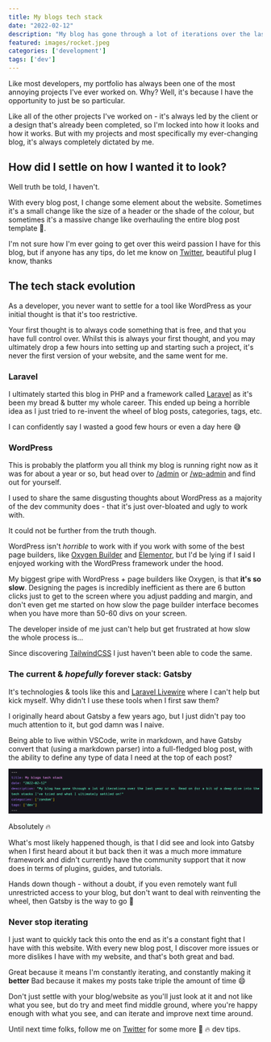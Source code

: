 ```yaml
---
title: My blogs tech stack
date: "2022-02-12"
description: "My blog has gone through a lot of iterations over the last year or so. Read on for a bit of a deep dive into the tech stacks I've tried and what I ultimately settled on!"
featured: images/rocket.jpeg
categories: ['development']
tags: ['dev']
---
```


Like most developers, my portfolio has always been one of the most annoying projects I've ever worked on. Why? Well, it's because I have the opportunity to just be so particular.

Like all of the other projects I've worked on - it's always led by the client or a design that's already been completed, so I'm locked into how it looks and how it works. But with my projects and most specifically my ever-changing blog, it's always completely dictated by me.

## How did I settle on how I wanted it to look?

Well truth be told, I haven't.

With every blog post, I change some element about the website. Sometimes it's a small change like the size of a header or the shade of the colour, but sometimes it's a massive change like overhauling the entire blog post template 🤦.

I'm not sure how I'm ever going to get over this weird passion I have for this blog, but if anyone has any tips, do let me know on [Twitter](https://twitter.com/joelwmale), beautiful plug I know, thanks

## The tech stack evolution

As a developer, you never want to settle for a tool like WordPress as your initial thought is that it's too restrictive.

Your first thought is to always code something that is free, and that you have full control over. Whilst this is always your first thought, and you may ultimately drop a few hours into setting up and starting such a project, it's never the first version of your website, and the same went for me.

### Laravel

I ultimately started this blog in PHP and a framework called [Laravel](https://laravel.com/) as it's been my bread & butter my whole career. This ended up being a horrible idea as I just tried to re-invent the wheel of blog posts, categories, tags, etc.

I can confidently say I wasted a good few hours or even a day here 😅 

### WordPress

This is probably the platform you all think my blog is running right now as it was for about a year or so, but head over to [/admin](/admin) or [/wp-admin](/wp-admin) and find out for yourself.

I used to share the same disgusting thoughts about WordPress as a majority of the dev community does - that it's just over-bloated and ugly to work with. 

It could not be further from the truth though.

WordPress isn't *horrible* to work with if you work with some of the best page builders, like [Oxygen Builder](https://oxygenbuilder.com/) and [Elementor](https://elementor.com/), but I'd be lying if I said I enjoyed working with the WordPress framework under the hood.

My biggest gripe with WordPress + page builders like Oxygen, is that **it's so slow**. Designing the pages is incredibly inefficient as there are 6 button clicks just to get to the screen where you adjust padding and margin, and don't even get me started on how slow the page builder interface becomes when you have more than 50-60 divs on your screen.

The developer inside of me just can't help but get frustrated at how slow the whole process is... 

Since discovering [TailwindCSS](https://tailwindcss.com/) I just haven't been able to code the same.

### The current & *hopefully* forever stack: Gatsby

It's technologies & tools like this and [Laravel Livewire](https://laravel-livewire.com/) where I can't help but kick myself. Why didn't I use these tools when I first saw them?

I originally heard about Gatsby a few years ago, but I just didn't pay too much attention to it, but god damn was I naive.

Being able to live within VSCode, write in markdown, and have Gatsby convert that (using a markdown parser) into a full-fledged blog post, with the ability to define any type of data I need at the top of each post?

![](images/post-definitions.png)

Absolutely 🔥 

What's most likely happened though, is that I did see and look into Gatsby when I first heard about it but back then it was a much more immature framework and didn't currently have the community support that it now does in terms of plugins, guides, and tutorials.

Hands down though - without a doubt, if you even remotely want full unrestricted access to your blog, but don't want to deal with reinventing the wheel, then Gatsby is the way to go 🚀 

### Never stop iterating

I just want to quickly tack this onto the end as it's a constant fight that I have with this website. With every new blog post, I discover more issues or more dislikes I have with my website, and that's both great and bad.

Great because it means I'm constantly iterating, and constantly making it **better**
Bad because it makes my posts take triple the amount of time 😄 

Don't just settle with your blog/website as you'll just look at it and not like what you see, but do try and meet find middle ground, where you're happy enough with what you see, and can iterate and improve next time around.

Until next time folks, follow me on [Twitter](https://twitter.com/joelwmale) for some more 🚀 🔥 dev tips.